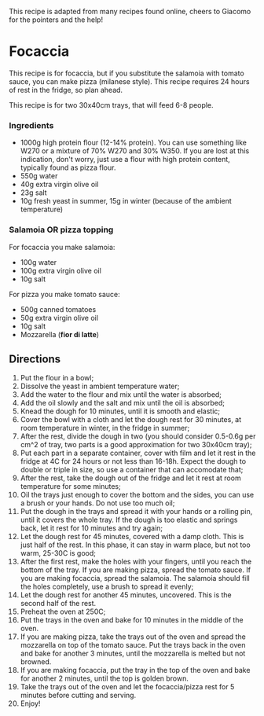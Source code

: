 This recipe is adapted from many recipes found online, cheers to Giacomo for the pointers and the help! 


# Focaccia
This recipe is for focaccia, but if you substitute the salamoia with tomato sauce, you can make pizza (milanese style). This recipe requires 24 hours of rest in the fridge, so plan ahead. 

This recipe is for two 30x40cm trays, that will feed 6-8 people.

### Ingredients
- 1000g high protein flour (12-14% protein). You can use something like W270 or a mixture of 70% W270 and 30% W350. If you are lost at this indication, don't worry, just use a flour with high protein content, typically found as pizza flour.
- 550g water
- 40g extra virgin olive oil
- 23g salt
- 10g fresh yeast in summer, 15g in winter (because of the ambient temperature)

### Salamoia OR pizza topping
For focaccia you make salamoia:
- 100g water
- 100g extra virgin olive oil
- 10g salt

For pizza you make tomato sauce:
- 500g canned tomatoes
- 50g extra virgin olive oil
- 10g salt
- Mozzarella (**fior di latte**)

## Directions

1) Put the flour in a bowl;
1) Dissolve the yeast in ambient temperature water;
1) Add the water to the flour and mix until the water is absorbed;
1) Add the oil slowly and the salt and mix until the oil is absorbed;
1) Knead the dough for 10 minutes, until it is smooth and elastic;
1) Cover the bowl with a cloth and let the dough rest for 30 minutes, at room temperature in winter, in the fridge in summer;
1) After the rest, divide the dough in two (you should consider 0.5-0.6g per cm^2 of tray, two parts is a good approximation for two 30x40cm tray);
1) Put each part in a separate container, cover with film and let it rest in the fridge at 4C for 24 hours or not less than 16-18h. Expect the dough to double or triple in size, so use a container that can accomodate that;
1) After the rest, take the dough out of the fridge and let it rest at room temperature for some minutes;
1) Oil the trays just enough to cover the bottom and the sides, you can use a brush or your hands. Do not use too much oil;
1) Put the dough in the trays and spread it with your hands or a rolling pin, until it covers the whole tray. If the dough is too elastic and springs back, let it rest for 10 minutes and try again;
1) Let the dough rest for 45 minutes, covered with a damp cloth. This is just half of the rest. In this phase, it can stay in warm place, but not too warm, 25-30C is good;
1) After the first rest, make the holes with your fingers, until you reach the bottom of the tray. If you are making pizza, spread the tomato sauce. If you are making focaccia, spread the salamoia. The salamoia should fill the holes completely, use a brush to spread it evenly;
1) Let the dough rest for another 45 minutes, uncovered. This is the second half of the rest. 
1) Preheat the oven at 250C;
1) Put the trays in the oven and bake for 10 minutes in the middle of the oven.
1) If you are making pizza, take the trays out of the oven and spread the mozzarella on top of the tomato sauce. Put the trays back in the oven and bake for another 3 minutes, until the mozzarella is melted but not browned.
1) If you are making focaccia, put the tray in the top of the oven and bake for another 2 minutes, until the top is golden brown.
1) Take the trays out of the oven and let the focaccia/pizza rest for 5 minutes before cutting and serving.
1) Enjoy!

